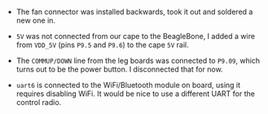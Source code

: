 
  * The fan connector was installed backwards, took it out and soldered a new one
in.

  * `5V` was not connected from our cape to the BeagleBone, I added a wire from
    `VDD_5V` (pins `P9.5` and `P9.6`) to the cape `5V` rail.

  * The `COMMUP/DOWN` line from the leg boards was connected to `P9.09`, which
    turns out to be the power button. I disconnected that for now.

  * `uart6` is connected to the WiFi/Bluetooth module on board, using it
    requires disabling WiFi. It would be nice to use a different UART for the
    control radio.
